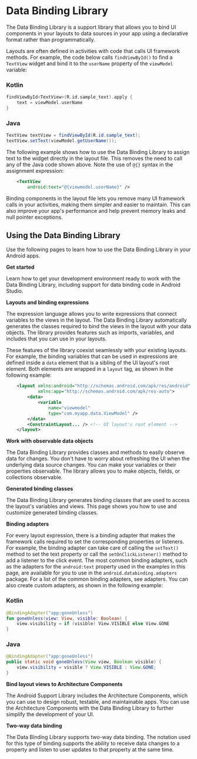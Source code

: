 # Data Binding Library

The Data Binding Library is a support library that allows you to bind UI components in your layouts to data sources in your app using a declarative format rather than programmatically.

Layouts are often defined in activities with code that calls UI framework methods. For example, the code below calls `findViewById()` to find a `TextView` widget and bind it to the `userName` property of the `viewModel` variable:

### Kotlin

```kotlin
findViewById<TextView>(R.id.sample_text).apply {
    text = viewModel.userName
}
```

### Java

```java
TextView textView = findViewById(R.id.sample_text);
textView.setText(viewModel.getUserName());
```

The following example shows how to use the Data Binding Library to assign text to the widget directly in the layout file. This removes the need to call any of the Java code shown above. Note the use of `@{}` syntax in the assignment expression:

```xml
    <TextView
        android:text="@{viewmodel.userName}" />
```

Binding components in the layout file lets you remove many UI framework calls in your activities, making them simpler and easier to maintain. This can also improve your app's performance and help prevent memory leaks and null pointer exceptions.

Using the Data Binding Library
------------------------------

Use the following pages to learn how to use the Data Binding Library in your Android apps.

**Get started**

Learn how to get your development environment ready to work with the Data Binding Library, including support for data binding code in Android Studio.

**Layouts and binding expressions**

The expression language allows you to write expressions that connect variables to the views in the layout. The Data Binding Library automatically generates the classes required to bind the views in the layout with your data objects. The library provides features such as imports, variables, and includes that you can use in your layouts.

These features of the library coexist seamlessly with your existing layouts. For example, the binding variables that can be used in expressions are defined inside a `data` element that is a sibling of the UI layout's root element. Both elements are wrapped in a `layout` tag, as shown in the following example:

```xml
    <layout xmlns:android="http://schemas.android.com/apk/res/android"
            xmlns:app="http://schemas.android.com/apk/res-auto">
        <data>
            <variable
                name="viewmodel"
                type="com.myapp.data.ViewModel" />
        </data>
        <ConstraintLayout... /> <!-- UI layout's root element -->
    </layout>
```

**Work with observable data objects**

The Data Binding Library provides classes and methods to easily observe data for changes. You don't have to worry about refreshing the UI when the underlying data source changes. You can make your variables or their properties observable. The library allows you to make objects, fields, or collections observable.

**Generated binding classes**

The Data Binding Library generates binding classes that are used to access the layout's variables and views. This page shows you how to use and customize generated binding classes.

**Binding adapters**

For every layout expression, there is a binding adapter that makes the framework calls required to set the corresponding properties or listeners. For example, the binding adapter can take care of calling the `setText()` method to set the text property or call the `setOnClickListener()` method to add a listener to the click event. The most common binding adapters, such as the adapters for the `android:text` property used in the examples in this page, are available for you to use in the `android.databinding.adapters` package. For a list of the common binding adapters, see adapters. You can also create custom adapters, as shown in the following example:

### Kotlin

```kotlin
@BindingAdapter("app:goneUnless")
fun goneUnless(view: View, visible: Boolean) {
    view.visibility = if (visible) View.VISIBLE else View.GONE
}
```

### Java

```java
@BindingAdapter("app:goneUnless")
public static void goneUnless(View view, Boolean visible) {
    view.visibility = visible ? View.VISIBLE : View.GONE;
}
```

**Bind layout views to Architecture Components**

The Android Support Library includes the Architecture Components, which you can use to design robust, testable, and maintainable apps. You can use the Architecture Components with the Data Binding Library to further simplify the development of your UI.

**Two-way data binding**

The Data Binding Library supports two-way data binding. The notation used for this type of binding supports the ability to receive data changes to a property and listen to user updates to that property at the same time.